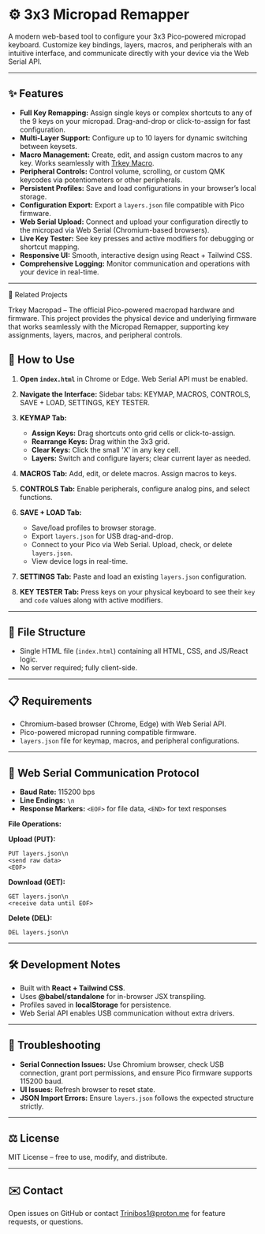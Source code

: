 # ⚙️ 3x3 Micropad Remapper

A modern web-based tool to configure your 3x3 Pico-powered micropad keyboard. Customize key bindings, layers, macros, and peripherals with an intuitive interface, and communicate directly with your device via the Web Serial API.

---

## ✨ Features

* **Full Key Remapping:** Assign single keys or complex shortcuts to any of the 9 keys on your micropad. Drag-and-drop or click-to-assign for fast configuration.
* **Multi-Layer Support:** Configure up to 10 layers for dynamic switching between keysets.
* **Macro Management:** Create, edit, and assign custom macros to any key. Works seamlessly with [Trkey Macro](https://github.com/trinibos1/Trkey_macro).
* **Peripheral Controls:** Control volume, scrolling, or custom QMK keycodes via potentiometers or other peripherals.
* **Persistent Profiles:** Save and load configurations in your browser’s local storage.
* **Configuration Export:** Export a `layers.json` file compatible with Pico firmware.
* **Web Serial Upload:** Connect and upload your configuration directly to the micropad via Web Serial (Chromium-based browsers).
* **Live Key Tester:** See key presses and active modifiers for debugging or shortcut mapping.
* **Responsive UI:** Smooth, interactive design using React + Tailwind CSS.
* **Comprehensive Logging:** Monitor communication and operations with your device in real-time.

---

🔗 Related Projects

Trkey Macropad – The official Pico-powered macropad hardware and firmware. This project provides the physical device and underlying firmware that works seamlessly with the Micropad Remapper, supporting key assignments, layers, macros, and peripheral controls.

## 🚀 How to Use

1. **Open `index.html`** in Chrome or Edge. Web Serial API must be enabled.
2. **Navigate the Interface:** Sidebar tabs: KEYMAP, MACROS, CONTROLS, SAVE + LOAD, SETTINGS, KEY TESTER.
3. **KEYMAP Tab:**

   * **Assign Keys:** Drag shortcuts onto grid cells or click-to-assign.
   * **Rearrange Keys:** Drag within the 3x3 grid.
   * **Clear Keys:** Click the small 'X' in any key cell.
   * **Layers:** Switch and configure layers; clear current layer as needed.
4. **MACROS Tab:** Add, edit, or delete macros. Assign macros to keys.
5. **CONTROLS Tab:** Enable peripherals, configure analog pins, and select functions.
6. **SAVE + LOAD Tab:**

   * Save/load profiles to browser storage.
   * Export `layers.json` for USB drag-and-drop.
   * Connect to your Pico via Web Serial. Upload, check, or delete `layers.json`.
   * View device logs in real-time.
7. **SETTINGS Tab:** Paste and load an existing `layers.json` configuration.
8. **KEY TESTER Tab:** Press keys on your physical keyboard to see their `key` and `code` values along with active modifiers.

---

## 📁 File Structure

* Single HTML file (`index.html`) containing all HTML, CSS, and JS/React logic.
* No server required; fully client-side.

---

## 📋 Requirements

* Chromium-based browser (Chrome, Edge) with Web Serial API.
* Pico-powered micropad running compatible firmware.
* `layers.json` file for keymap, macros, and peripheral configurations.

---

## 📡 Web Serial Communication Protocol

* **Baud Rate:** 115200 bps
* **Line Endings:** `\n`
* **Response Markers:** `<EOF>` for file data, `<END>` for text responses

**File Operations:**

**Upload (PUT):**

```
PUT layers.json\n
<send raw data>
<EOF>
```

**Download (GET):**

```
GET layers.json\n
<receive data until EOF>
```

**Delete (DEL):**

```
DEL layers.json\n
```

---

## 🛠️ Development Notes

* Built with **React + Tailwind CSS**.
* Uses **@babel/standalone** for in-browser JSX transpiling.
* Profiles saved in **localStorage** for persistence.
* Web Serial API enables USB communication without extra drivers.

---

## 🐛 Troubleshooting

* **Serial Connection Issues:** Use Chromium browser, check USB connection, grant port permissions, and ensure Pico firmware supports 115200 baud.
* **UI Issues:** Refresh browser to reset state.
* **JSON Import Errors:** Ensure `layers.json` follows the expected structure strictly.

---

## ⚖️ License

MIT License – free to use, modify, and distribute.

---

## ✉️ Contact

Open issues on GitHub or contact Trinibos1@proton.me for feature requests, or questions.


